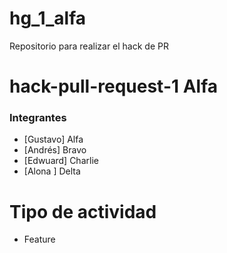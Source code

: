 # hg_1_alfa
Repositorio para realizar el hack de PR

# hack-pull-request-1 Alfa
### Integrantes

- [Gustavo] Alfa
- [Andrés]  Bravo 
- [Edwuard] Charlie
- [Alona ]  Delta

# Tipo de actividad
- Feature
